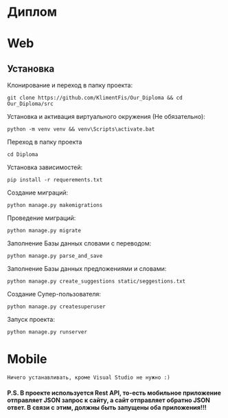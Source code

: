 # Диплом

# Web

## Установка

Клонирование и переход в папку проекта:
```shell
git clone https://github.com/KlimentFis/Our_Diploma && cd Our_Diploma/src
```

Установка и активация виртуального окружения (Не обязательно):
```shell
python -m venv venv && venv\Scripts\activate.bat
```

Переход в папку проекта
```shell
cd Diploma
```

Установка зависимостей:
```shell
pip install -r requerements.txt
```

Создание миграций:
```shell
python manage.py makemigrations
```

Проведение миграций:
```shell
python manage.py migrate
```

Заполнение Базы данных словами с переводом:
```shell
python manage.py parse_and_save
```

Заполнение Базы данных предложениями и словами:
```shell
python manage.py create_suggestions static/seggestions.txt
```

Создание Супер-пользователя:
```shell
python manage.py createsuperuser
```

Запуск проекта:
```shell
python manage.py runserver
```

# Mobile

```
Ничего устанавливать, кроме Visual Studio не нужно :)
```

#### P.S. В проекте используется Rest API, то-есть мобильное приложение отправляет JSON запрос к сайту, а сайт отправляет обратно JSON ответ. В связи с этим, должны быть запущены оба приложения!!!
